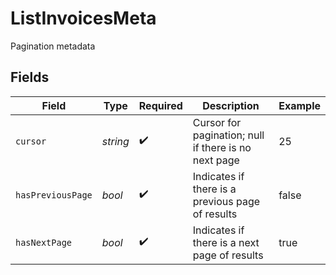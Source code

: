 # ListInvoicesMeta

Pagination metadata


## Fields

| Field                                                | Type                                                 | Required                                             | Description                                          | Example                                              |
| ---------------------------------------------------- | ---------------------------------------------------- | ---------------------------------------------------- | ---------------------------------------------------- | ---------------------------------------------------- |
| `cursor`                                             | *string*                                             | :heavy_check_mark:                                   | Cursor for pagination; null if there is no next page | 25                                                   |
| `hasPreviousPage`                                    | *bool*                                               | :heavy_check_mark:                                   | Indicates if there is a previous page of results     | false                                                |
| `hasNextPage`                                        | *bool*                                               | :heavy_check_mark:                                   | Indicates if there is a next page of results         | true                                                 |